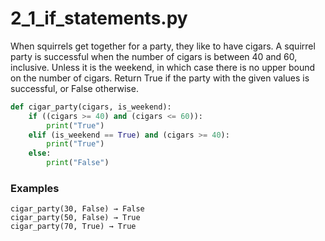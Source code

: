 # 2_1_if_statements.py



When squirrels get together for a party, they like to have cigars. A squirrel party is successful when the number of cigars is between 40 and 60, inclusive. Unless it is the weekend, in which case there is no upper bound on the number of cigars. Return True if the party with the given values is successful, or False otherwise.


```python
def cigar_party(cigars, is_weekend):
    if ((cigars >= 40) and (cigars <= 60)):
        print("True")
    elif (is_weekend == True) and (cigars >= 40):
        print("True")
    else:
        print("False")

```

### Examples
```text
cigar_party(30, False) → False
cigar_party(50, False) → True
cigar_party(70, True) → True
```

